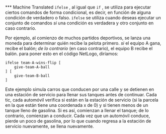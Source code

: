 ﻿*** Machine Translated
`ifelse` , al igual que `if` , se utiliza para ejecutar ciertos comandos de forma condicional, es decir, en función de alguna condición de verdadero o falso. `ifelse` se utiliza cuando deseas ejecutar un conjunto de comandos *si* una condición es verdadera y otro conjunto en caso contrario.

Por ejemplo, al comienzo de muchos partidos deportivos, se lanza una moneda para determinar quién recibe la pelota primero. *si* el equipo A gana, recibe el balón; *de lo contrario* (en caso contrario), el equipo B recibe el balón. para poner esto en el código NetLogo, diríamos: 

```
ifelse team-A-wins-flip [
	give-team-A-ball
] [
	give-team-B-ball
]
```
 Este ejemplo simula carros que conducen por una calle y se detienen en una estación de servicio para llenar sus tanques antes de continuar. Cada tic, cada automóvil verifica si están en la estación de servicio (si la parcela en la que están tiene una coordenada x de 0) y si tienen menos de un tanque lleno de gasolina. Si es así, comienzan a llenar el tanque; de lo contrario, comienzan a conducir. Cada vez que un automóvil conduce, pierde un poco de gasolina, por lo que cuando regresa a la estación de servicio nuevamente, se llena nuevamente.
